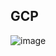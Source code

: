 ## GCP
![image](https://github.com/Mapleyoyo/Python/blob/main/%E5%AF%A6%E7%BF%92/GCP/%E5%9C%96%E7%89%871.png)
